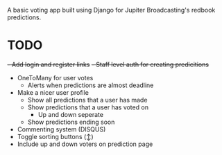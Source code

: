 A basic voting app built using Django for Jupiter Broadcasting's redbook predictions.

TODO
====

~~- Add login and register links~~
~~- Staff level auth for creating predicitions~~
- OneToMany for user votes
  - Alerts when predictions are almost deadline
- Make a nicer user profile
  - Show all predictions that a user has made
  - Show predictions that a user has voted on
    - Up and down seperate
  - Show predictions ending soon
- Commenting system (DISQUS)
- Toggle sorting buttons (↕)
- Include up and down voters on prediction page
